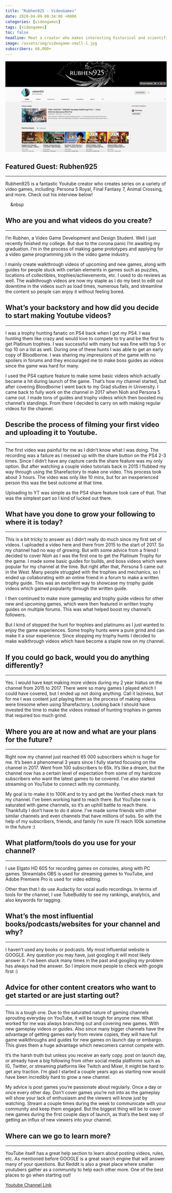 ```yaml
---
title: "Rubhen925 - VideoGames"
date: 2020-04-09 00:34:00 +0800
categories: [videogames]
tags: [videogames]
toc: false
headline: Meet a creator who makes interesting historical and scientific videos, and produces them for his 200k subscribers.
image: /assets/img/videogame-small-1.jpg
subscribers: 66,000+
---
```


[![Videogames](/assets/img/videogame-1.png)](https://www.youtube.com/user/raijumc925/featured)

## Featured Guest: Rubhen925
_______________________

Rubhen925 is a fantastic Youtube creator who creates series on a variety of video games, including: Persona 5 Royal, Final Fantasy 7, Animal Crossing, and more. Check out his interview below!

&nbsp;
&nbsp;
&nbsp
## Who are you and what videos do you create?
_____________________________________________

I’m Rubhen, a Video Game Development and Design Student. Well I just recently finished my college. But due to the corona panic I’m awaiting my graduation. I’m in the process of making game prototypes and applying for a video game programming job in the video game industry.

I mainly create walkthrough videos of upcoming and new games, along with guides for people stuck with certain elements in games such as puzzles, locations of collectibles, trophies/achievements, etc. I used to do reviews as well. The walkthrough videos are now my staple as I do my best to edit out downtime in the videos such as load times, numerous fails, and streamline the content so people can enjoy it without feeling bored.

## What’s your backstory and how did you decide to start making Youtube videos?
_______________________________________________________________________________

I was a trophy hunting fanatic on PS4 back when I got my PS4. I was hunting them like crazy and would love to compete to try and be the first to get Platinum trophies. I was successful with many but was fine with top 5 or top 10 on a list as well. During one of these hunts I was able to get an early copy of Bloodborne. I was sharing my impressions of the game with no spoilers in forums and they encouraged me to make boss guides as videos since the game was hard for many.

I used the PS4 capture feature to make some basic videos which actually became a hit during launch of the game. That’s how my channel started, but after covering Bloodborne I went back to my Grad studies in University. I came back to fully work on the channel in 2017 when Nioh and Persona 5 came out. I made tons of guides and trophy videos which then boosted my channel’s standings. From there I decided to carry on with making regular videos for the channel.

## Describe the process of filming your first video and uploading it to Youtube.
________________________________________________________________________________

The first video was painful for me as I didn’t know what I was doing. The recording was a failure as I messed up with the share button on the PS4 2-3 times. Since I didn’t have any capture cards the share feature was my only option. But after watching a couple video tutorials back in 2015 I flubbed my way through using the Sharefactory to make one video. This process took about 3 hours. The video was only like 10 mins, but for an inexperienced person this was the best outcome at that time.

Uploading to YT was simple as the PS4 share feature took care of that. That was the simplest part so I kind of lucked out there.




## What have you done to grow your following to where it is today?
__________________________________________________________________

This is a bit tricky to answer as I didn’t really do much since my first set of videos. I uploaded a video here and there from 2015 to the start of 2017. So my channel had no way of growing. But with some advice from a friend I decided to cover Nioh as I was the first one to get the Platinum Trophy for the game. I made some basic guides for builds, and boss videos which were popular for my channel at the time.
But right after that, Persona 5 came out in the West. Many people struggled with the trophies and mechanics, so I ended up collaborating with an online friend in a forum to make a written trophy guide. This was an excellent way to showcase my trophy guide videos which gained popularity through the written guide.

I then continued to make more gameplay and trophy guide videos for other new and upcoming games, which were then featured in written trophy guides on multiple forums. This was what helped boost my channel’s followers.

But I kind of stopped the hunt for trophies and platinums as I just wanted to enjoy the game experiences. Some trophy hunts were a pure grind and can make it a sour experience. Since stopping my trophy hunts I decided to make walkthrough videos which have become a staple now on my channel.


## If you could go back, would you do anything differently?
___________________________________________________________

Yes. I would have kept making more videos during my 2 year hiatus on the channel from 2015 to 2017. There were so many games I played which I could have covered, but I ended up not doing anything. Call it laziness, but for me I was content just playing them as the process of making videos were tiresome when using Sharefactory. Looking back I should have invested the time to make the videos instead of hunting trophies in games that required too much grind.



## Where you are at now and what are your plans for the future?
_______________________________________________________________

Right now my channel just reached 65 000 subscribers which is huge for me. It’s been a phenomenal 3 years since I fully started focusing on the channel in 2017. Went from 100 subscribers to 65k. It’s like a dream, but the channel now has a certain level of expectation from some of my hardcore subscribers who want the latest games to be covered. I’ve also started streaming on YouTube to connect with my community.

My goal is to make it to 100K and to try and get the Verified check mark for my channel. I’ve been working hard to reach there. But YouTube now is saturated with game channels, so it’s an uphill battle to reach there. Thankfully I don’t have to do it alone. I’ve made some friends with other similar channels and even channels that have millions of subs. So with the help of my subscribers, friends, and family I’m sure I’ll reach 100k sometime in the future :)




## What platform/tools do you use for your channel?
___________________________________________________

I use Elgato HD 60S for recording games on consoles, along with PC games. Streamlabs OBS is used for streaming games to YouTube, and Adobe Premiere Pro is used for video editing.

Other than that I do use Audactiy for vocal audio recordings. In terms of tools for the channel, I use TubeBuddy to see my rankings, analytics, and also keywords for tagging.



## What’s the most influential books/podcasts/websites for your channel and why?
________________________________________________________________________________

I haven’t used any books or podcasts. My most influential website is GOOGLE. Any question you may have, just googling it will most likely answer it. I’ve been stuck many times in the past and googling my problem has always had the answer. So I implore more people to check with google first :)


## Advice for other content creators who want to get started or are just starting out?
______________________________________________________________________________________

This is a tough one. Due to the saturated nature of gaming channels sprouting everyday on YouTube, it will be tough for anyone new. What worked for me was always branching out and covering new games. With new gameplay videos or guides. Also since many bigger channels have the advantage of getting games early from review copies, they will have full game walkthroughs and guides for new games on launch day or embargo. This gives them a huge advantage which newcomers cannot compete with.

It’s the harsh truth but unless you receive an early copy. post on launch day, or already have a big following from other social media platforms such as IG, Twitter, or streaming platforms like Twitch and Mixer, it might be hard to get any traction. I’m glad I started a couple years ago as starting now would have been incredibly hard to grow a new channel.

My advice is post games you’re passionate about regularly. Once a day or once every other day. Don’t cover games you’re not into as the gameplay will show your lack of enthusiasm and the viewers will know just by watching. Stream a couple times during the week to communicate with your community and keep them engaged. But the biggest thing will be to cover new games during the first couple days of launch, as that’s the best way of getting an influx of new viewers into your channel.



## Where can we go to learn more?
_________________________________

YouTube itself has a great help section to learn about posting videos, rules, etc. As mentioned before GOOGLE is a great search engine that will answer many of your questions. But Reddit is also a great place where smaller youtubers gather as a community to help each other more. One of the best places to go when starting out!

[Youtube Channel Link](https://www.youtube.com/channel/UCu22OwNLoiCTfqR4HC76cvA)
